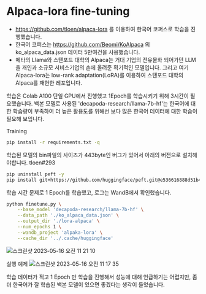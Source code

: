 # Alpaca-lora fine-tuning

- https://github.com/tloen/alpaca-lora 를 이용하여 한국어 코퍼스로 학습을 진행했습니다.
- 한국어 코퍼스는 https://github.com/Beomi/KoAlpaca 의 ko_alpaca_data.json 데이터 5만여건을 사용했습니다.
- 메타의 Llama와 스탠포드 대학의 Alpaca는 거대 기업의 전유물화 되어가던 LLM을 개인과 소규모 서비스기업의 손에 올려준 획기적인 모델입니다. 그리고 여기 Alpaca-lora는 low-rank adaptation(LoRA)를 이용하여 스탠포드 대학의 Alpaca를 재현한 레포입니다.

학습은 Colab A100 단일 GPU에서 진행했고 1Epoch를 학습시키기 위해 3시간이 필요했습니다. 백본 모델로 사용된 'decapoda-research/llama-7b-hf'는 한국어에 대한 학습량이 부족하여 더 높은 활용도를 위해선 보다 많은 한국어 데이터에 대한 학습이 필요해 보입니다.

Training
```bash
pip install -r requirements.txt -q
```
학습된 모델의 bin파일의 사이즈가 443byte인 버그가 있어서 아래의 버전으로 설치해야합니다. tloen#293

```bash
pip uninstall peft -y
pip install git+https://github.com/huggingface/peft.git@e536616888d51b453ed354a6f1e243fecb02ea08
```
학습 시간 문제로 1 Epoch를 학습했고, 로그는 WandB에서 확인했습니다.

```bash
python finetune.py \
    --base_model 'decapoda-research/llama-7b-hf' \
    --data_path './ko_alpaca_data.json' \
    --output_dir './lora-alpaca' \
    --num_epochs 1 \
    --wandb_project 'alpaka-lora' \
    --cache_dir '../.cache/huggingface'
```

![스크린샷 2023-05-16 오전 11 21 10](https://github.com/mypeacefulcode/alpaca-lora/assets/16236194/e23e8174-594c-4744-9c5f-04446c36aea8)

실행 예제 
![스크린샷 2023-05-16 오전 11 17 35](https://github.com/mypeacefulcode/alpaca-lora/assets/16236194/5a8e56b2-2313-4a2b-9c7e-d67cc20a104a)

학습 데이터가 적고 1 Epoch 만 학습을 진행해서 성능에 대해 언급하기는 어렵지만, 좀더 한국어가 잘 학습된 백본 모델이 있으면 좋겠다는 생각이 들었습니다.
